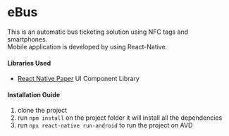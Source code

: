 # eBus
This is an automatic bus ticketing solution using NFC tags and smartphones.<br>
Mobile application is developed by using React-Native.

#### Libraries Used
* [React Native Paper](https://callstack.github.io/react-native-paper/index.html) UI Component Library

#### Installation Guide
1. clone the project
2. run ``` npm install ``` on the project folder it will install all the dependencies
3. run ``` npx react-native run-android ``` to run the project on AVD

